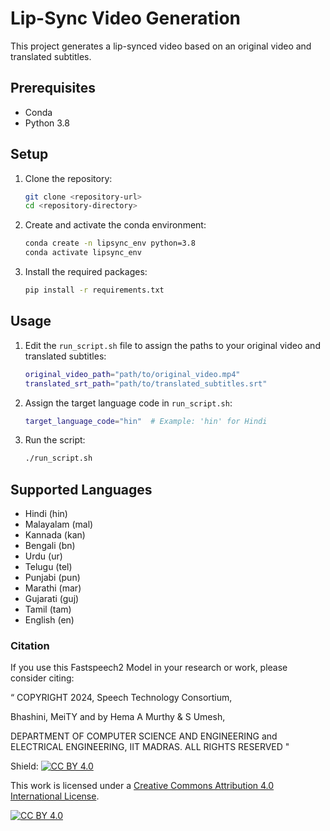 # Lip-Sync Video Generation

This project generates a lip-synced video based on an original video and translated subtitles.

## Prerequisites

- Conda
- Python 3.8

## Setup

1. Clone the repository:

    ```bash
    git clone <repository-url>
    cd <repository-directory>
    ```

2. Create and activate the conda environment:

    ```bash
    conda create -n lipsync_env python=3.8
    conda activate lipsync_env
    ```

3. Install the required packages:

    ```bash
    pip install -r requirements.txt
    ```

## Usage

1. Edit the `run_script.sh` file to assign the paths to your original video and translated subtitles:

    ```bash
    original_video_path="path/to/original_video.mp4"
    translated_srt_path="path/to/translated_subtitles.srt"
    ```

2. Assign the target language code in `run_script.sh`:

    ```bash
    target_language_code="hin"  # Example: 'hin' for Hindi
    ```

3. Run the script:

    ```bash
    ./run_script.sh
    ```

## Supported Languages

- Hindi (hin)
- Malayalam (mal)
- Kannada (kan)
- Bengali (bn)
- Urdu (ur)
- Telugu (tel)
- Punjabi (pun)
- Marathi (mar)
- Gujarati (guj)
- Tamil (tam)
- English (en)

### Citation
If you use this Fastspeech2 Model in your research or work, please consider citing:

“
COPYRIGHT
2024, Speech Technology Consortium,

Bhashini, MeiTY and by Hema A Murthy & S Umesh,


DEPARTMENT OF COMPUTER SCIENCE AND ENGINEERING
and
ELECTRICAL ENGINEERING,
IIT MADRAS. ALL RIGHTS RESERVED "



Shield: [![CC BY 4.0][cc-by-shield]][cc-by]

This work is licensed under a
[Creative Commons Attribution 4.0 International License][cc-by].

[![CC BY 4.0][cc-by-image]][cc-by]

[cc-by]: http://creativecommons.org/licenses/by/4.0/
[cc-by-image]: https://i.creativecommons.org/l/by/4.0/88x31.png
[cc-by-shield]: https://img.shields.io/badge/License-CC%20BY%204.0-lightgrey.svg
